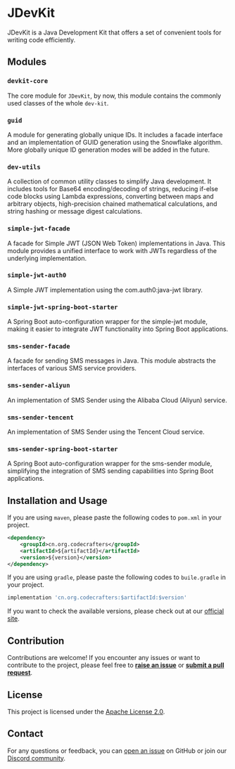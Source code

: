 # JDevKit
JDevKit is a Java Development Kit that offers a set of convenient tools for writing code efficiently.

## Modules
### `devkit-core`
The core module for `JDevKit`, by now, this module contains the commonly used classes of the whole `dev-kit`.

### `guid`
A module for generating globally unique IDs. It includes a facade interface and an implementation of GUID generation 
using the Snowflake algorithm. More globally unique ID generation modes will be added in the future.

### `dev-utils`
A collection of common utility classes to simplify Java development. It includes tools for Base64 encoding/decoding of 
strings, reducing if-else code blocks using Lambda expressions, converting between maps and arbitrary objects, 
high-precision chained mathematical calculations, and string hashing or message digest calculations.

### `simple-jwt-facade`
A facade for Simple JWT (JSON Web Token) implementations in Java. This module provides a unified interface to work with
JWTs regardless of the underlying implementation.

### `simple-jwt-auth0`
A Simple JWT implementation using the com.auth0:java-jwt library.

### `simple-jwt-spring-boot-starter`
A Spring Boot auto-configuration wrapper for the simple-jwt module, making it easier to integrate JWT functionality into
Spring Boot applications.

### `sms-sender-facade`
A facade for sending SMS messages in Java. This module abstracts the interfaces of various SMS service providers.

### `sms-sender-aliyun`
An implementation of SMS Sender using the Alibaba Cloud (Aliyun) service.

### `sms-sender-tencent`
An implementation of SMS Sender using the Tencent Cloud service.

### `sms-sender-spring-boot-starter`
A Spring Boot auto-configuration wrapper for the sms-sender module, simplifying the integration of SMS sending
capabilities into Spring Boot applications.

## Installation and Usage
If you are using `maven`, please paste the following codes to `pom.xml` in your project.

```xml 
<dependency>
	<groupId>cn.org.codecrafters</groupId>
    <artifactId>${artifactId}</artifactId>
    <version>${version}</version>
</dependency>
```

If you are using `gradle`, please paste the following codes to `buile.gradle` in your project.

```groovy
implementation 'cn.org.codecrafters:$artifactId:$version'
```

If you want to check the available versions, please check out at our [official site]().

## Contribution
Contributions are welcome! If you encounter any issues or want to contribute to the project, please feel free to 
**[raise an issue](https://github.com/CodeCraftersCN/jdevkit/issues/new)** or **[submit a pull request]()**.

## License
This project is licensed under the [Apache License 2.0](LICENSE).

## Contact
For any questions or feedback, you can [open an issue](https://github.com/CodeCraftersCN/jdevkit/issues/new) on GitHub 
or join our [Discord community]().
